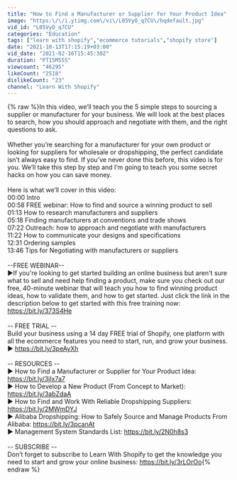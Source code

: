 ```yaml
---
title: "How to Find a Manufacturer or Supplier for Your Product Idea"
image: "https:\/\/i.ytimg.com\/vi\/L05VyO_q7CU\/hqdefault.jpg"
vid_id: "L05VyO_q7CU"
categories: "Education"
tags: ["learn with shopify","ecommerce tutorials","shopify store"]
date: "2021-10-13T17:15:19+03:00"
vid_date: "2021-02-16T15:45:30Z"
duration: "PT15M55S"
viewcount: "46295"
likeCount: "2518"
dislikeCount: "23"
channel: "Learn With Shopify"
---
```

{% raw %}In this video, we’ll teach you the 5 simple steps to sourcing a supplier or manufacturer for your business. We will look at the best places to search, how you should approach and negotiate with them, and the right questions to ask.<br /><br />Whether you’re searching for a manufacturer for your own product or looking for suppliers for wholesale or dropshipping, the perfect candidate isn’t always easy to find. If you’ve never done this before, this video is for you. We’ll take this step by step and I’m going to teach you some secret hacks on how you can save money. <br /><br />Here is what we’ll cover in this video: <br />00:00 Intro <br />00:58 FREE webinar: How to find and source a winning product to sell<br />01:13 How to research manufacturers and suppliers <br />05:18 Finding manufacturers at conventions and trade shows <br />07:22 Outreach: how to approach and negotiate with manufacturers<br />11:22 How to communicate your designs and specifications<br />12:31 Ordering samples  <br />13:46 Tips for Negotiating with manufacturers or suppliers <br /><br />--FREE WEBINAR-- <br />►If you're looking to get started building an online business but aren't sure what to sell and need help finding a product, make sure you check out our free, 40-minute webinar that will teach you how to find winning product ideas, how to validate them, and how to get started. Just click the link in the description below to get started with this free training now: <a rel="nofollow" target="blank" href="https://bit.ly/373S4He">https://bit.ly/373S4He</a> <br /><br />-- FREE TRIAL --<br />Build your business using a 14 day FREE trial of Shopify, one platform with all the ecommerce features you need to start, run, and grow your business. <br />► <a rel="nofollow" target="blank" href="https://bit.ly/3peAyXh">https://bit.ly/3peAyXh</a> <br /><br />-- RESOURCES --<br />► How to Find a Manufacturer or Supplier for Your Product Idea: <a rel="nofollow" target="blank" href="https://bit.ly/3jIx7a7">https://bit.ly/3jIx7a7</a> <br />► How to Develop a New Product (From Concept to Market): <a rel="nofollow" target="blank" href="https://bit.ly/3abZdaA">https://bit.ly/3abZdaA</a> <br />► How to Find and Work With Reliable Dropshipping Suppliers: <a rel="nofollow" target="blank" href="https://bit.ly/2MWmDYJ">https://bit.ly/2MWmDYJ</a> <br />► Alibaba Dropshipping: How to Safely Source and Manage Products From Alibaba: <a rel="nofollow" target="blank" href="https://bit.ly/3pcanAt">https://bit.ly/3pcanAt</a> <br />► Management System Standards List: <a rel="nofollow" target="blank" href="https://bit.ly/2N0h8s3">https://bit.ly/2N0h8s3</a> <br /><br />-- SUBSCRIBE --<br />Don’t forget to subscribe to Learn With Shopify to get the knowledge you need to start and grow your online business: <a rel="nofollow" target="blank" href="https://bit.ly/3rLOrOo">https://bit.ly/3rLOrOo</a>{% endraw %}
